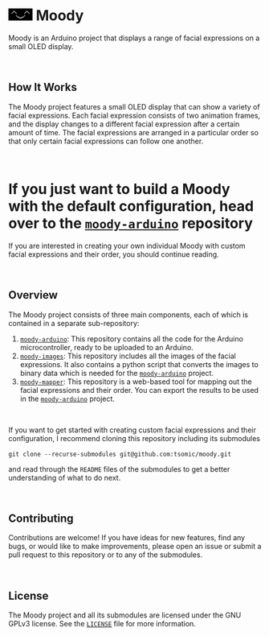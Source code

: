 # <img src="./assets/preview.gif" width="48" height="24" /> Moody

Moody is an Arduino project that displays a range of facial expressions on a small OLED display.


<br/>

## How It Works

The Moody project features a small OLED display that can show a variety of facial expressions. Each facial expression consists of two animation frames, and the display changes to a different facial expression after a certain amount of time. The facial expressions are arranged in a particular order so that only certain facial expressions can follow one another.

<br/>

# If you just want to build a Moody with the default configuration, head over to the [`moody-arduino`](https://github.com/tsomic/moody-arduino) repository
If you are interested in creating your own individual Moody with custom facial expressions and their order, you should continue reading.

<br/>

## Overview

The Moody project consists of three main components, each of which is contained in a separate sub-repository:

1.  [`moody-arduino`](https://github.com/tsomic/moody-arduino): This repository contains all the code for the Arduino microcontroller, ready to be uploaded to an Arduino.
2.  [`moody-images`](https://github.com/tsomic/moody-images): This repository includes all the images of the facial expressions. It also contains a python script that converts the images to binary data which is needed for the [`moody-arduino`](https://github.com/tsomic/moody-arduino) project.
3.  [`moody-mapper`](https://github.com/tsomic/moody-mapper): This repository is a web-based tool for mapping out the facial expressions and their order. You can export the results to be used in the [`moody-arduino`](https://github.com/tsomic/moody-arduino) project.

<br/>

If you want to get started with creating custom facial expressions and their configuration, I recommend cloning this repository including its submodules

    git clone --recurse-submodules git@github.com:tsomic/moody.git
and read through the `README` files of the submodules to get a better understanding of what to do next.

<br/>

## Contributing

Contributions are welcome! If you have ideas for new features, find any bugs, or would like to make improvements, please open an issue or submit a pull request to this repository or to any of the submodules.

<br/>

## License

The Moody project and all its submodules are licensed under the GNU GPLv3 license. See the [`LICENSE`](https://github.com/tsomic/moody/blob/main/LICENSE) file for more information.
